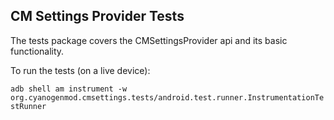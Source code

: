 ## CM Settings Provider Tests
The tests package covers the CMSettingsProvider api and its basic functionality.

To run the tests (on a live device):
  
  ```adb shell am instrument -w org.cyanogenmod.cmsettings.tests/android.test.runner.InstrumentationTestRunner```
